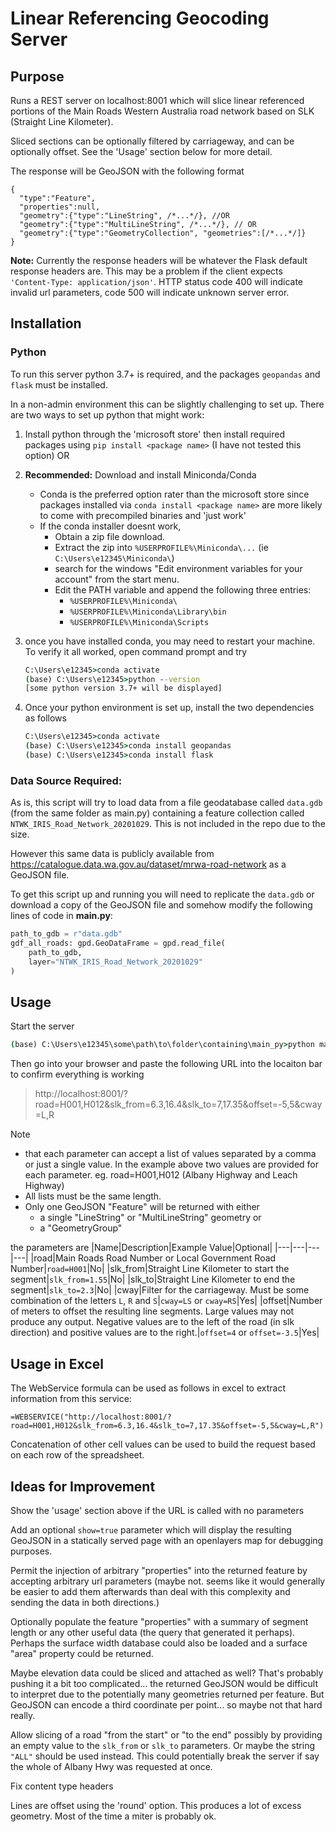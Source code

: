 # Linear Referencing Geocoding Server

## Purpose
Runs a REST server on localhost:8001 which will slice linear referenced
portions of the Main Roads Western Australia road network based on SLK (Straight Line Kilometer).

Sliced sections can be optionally filtered by carriageway,
and can be optionally offset.
See the 'Usage' section below for more detail.

The response will be GeoJSON with the following format
```json5
{
  "type":"Feature",
  "properties":null,
  "geometry":{"type":"LineString", /*...*/}, //OR
  "geometry":{"type":"MultiLineString", /*...*/}, // OR
  "geometry":{"type":"GeometryCollection", "geometries":[/*...*/]}
}
``` 
**Note:** Currently the response headers will be whatever the Flask default response headers are. This may be a problem if the client expects `'Content-Type: application/json'`. HTTP status code 400 will indicate invalid url parameters, code 500 will indicate unknown server error.

## Installation

### Python
To run this server python 3.7+ is required, and the packages `geopandas` and `flask` must be installed.

In a non-admin environment this can be slightly challenging to set up.
There are two ways to set up python that might work:

1. Install python through the 'microsoft store' then install required packages using `pip install <package name>`
   (I have not tested this option) OR
2. **Recommended:** Download and install Miniconda/Conda
   - Conda is the preferred option rater than the microsoft store since packages installed via `conda install <package name>`
     are more likely to come with precompiled binaries and 'just work'
   - If the conda installer doesnt work,
     - Obtain a zip file download.
     - Extract the zip into `%USERPROFILE%\Miniconda\...` 
       (ie `C:\Users\e12345\Miniconda\`)
     - search for the windows "Edit environment variables for your account" from the start menu.
     - Edit the PATH variable and append the following three entries:
       - `%USERPROFILE%\Miniconda\`
       - `%USERPROFILE%\Miniconda\Library\bin`
       - `%USERPROFILE%\Miniconda\Scripts`
3. once you have installed conda, you may need to restart your machine.
   To verify it all worked, open command prompt and try
   ```bat
   C:\Users\e12345>conda activate
   (base) C:\Users\e12345>python --version
   [some python version 3.7+ will be displayed]
   ```     

4. Once your python environment is set up, install the two dependencies as follows
   ```bat
   C:\Users\e12345>conda activate
   (base) C:\Users\e12345>conda install geopandas
   (base) C:\Users\e12345>conda install flask
   ```

### Data Source Required:
As is, this script will try to load data from a file geodatabase called `data.gdb` (from the same folder as main.py) containing a feature collection called `NTWK_IRIS_Road_Network_20201029`. This is not included in the repo due to the size.

However this same data is publicly available from https://catalogue.data.wa.gov.au/dataset/mrwa-road-network as a GeoJSON file.

To get this script up and running you will need to replicate the `data.gdb` or download a copy of the GeoJSON file and somehow modify the following lines of code in **main.py**:
 
```python
path_to_gdb = r"data.gdb"
gdf_all_roads: gpd.GeoDataFrame = gpd.read_file(
    path_to_gdb,
    layer="NTWK_IRIS_Road_Network_20201029"
)
```

## Usage
Start the server
```bat
(base) C:\Users\e12345\some\path\to\folder\containing\main_py>python main.py
```
Then go into your browser and paste the following URL into the locaiton bar to confirm everything is working
> http://localhost:8001/?road=H001,H012&slk_from=6.3,16.4&slk_to=7,17.35&offset=-5,5&cway=L,R

Note
 - that each parameter can accept a list of values separated by a comma or just a single value.
  In the example above two values are provided for each parameter. eg. road=H001,H012 (Albany Highway and Leach Highway)
 - All lists must be the same length.
 - Only one GeoJSON "Feature" will be returned with either
   - a single "LineString" or "MultiLineString" geometry or
   - a "GeometryGroup"
 
the parameters are
|Name|Description|Example Value|Optional|
|---|---|---|---|
|road|Main Roads Road Number or Local Government Road Number|`road=H001`|No|
|slk_from|Straight Line Kilometer to start the segment|`slk_from=1.55`|No|
|slk_to|Straight Line Kilometer to end the segment|`slk_to=2.3`|No|
|cway|Filter for the carriageway. Must be some combination of the letters `L`, `R` and `S`|`cway=LS` or `cway=RS`|Yes|
|offset|Number of meters to offset the resulting line segments. Large values may not produce any output. Negative values are to the left of the road (in slk direction) and positive values are to the right.|`offset=4` or `offset=-3.5`|Yes|

## Usage in Excel
The WebService formula can be used as follows in excel to extract information from this service:
```excel
=WEBSERVICE("http://localhost:8001/?road=H001,H012&slk_from=6.3,16.4&slk_to=7,17.35&offset=-5,5&cway=L,R")
```
Concatenation of other cell values can be used to build the request based on each row of the spreadsheet.

## Ideas for Improvement
Show the 'usage' section above if the URL is called with no parameters

Add an optional `show=true` parameter which will display the resulting GeoJSON in a statically served page with an openlayers map for debugging purposes.

Permit the injection of arbitrary "properties" into the returned feature by accepting arbitrary url parameters
(maybe not. seems like it would generally be easier to add them afterwards than deal with this complexity and sending the data in both directions.)

Optionally populate the feature "properties" with a summary of segment length or any other useful data (the query that generated it perhaps).
Perhaps the surface width database could also be loaded and a surface "area" property could be returned.

Maybe elevation data could be sliced and attached as well?
That's probably pushing it a bit too complicated...
the returned GeoJSON would be difficult to interpret due to the potentially many geometries returned per feature.
But GeoJSON can encode a third coordinate per point... so maybe not that hard really.

Allow slicing of a road "from the start" or "to the end" possibly by providing an empty value to the `slk_from` or `slk_to` parameters. Or maybe the string `"ALL"` should be used instead. This could potentially break the server if say the whole of Albany Hwy was requested at once.

Fix content type headers

Lines are offset using the 'round' option. This produces a lot of excess geometry. Most of the time a miter is probably ok.
